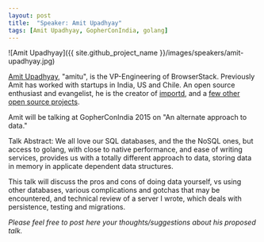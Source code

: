 ```yaml
---
layout: post
title:  "Speaker: Amit Upadhyay"
tags: [Amit Upadhyay, GopherConIndia, golang]
---
```


![Amit Upadhyay]({{ site.github_project_name }}/images/speakers/amit-upadhyay.jpg)

[Amit Upadhyay](https://twitter.com/amitu), "amitu", is the VP-Engineering of BrowserStack. Previously Amit has worked with startups in India, US and Chile. An open source enthusiast and evangelist, he is the creator of [importd](https://github.com/amitu/importd), and a [few other open source projects](https://github.com/amitu).

Amit will be talking at GopherConIndia 2015 on "An alternate approach to data."

Talk Abstract: We all love our SQL databases, and the the NoSQL ones, but access to golang, with close to native performance, and ease of writing services, provides us with a totally different approach to data, storing data in memory in applicate dependent data structures.

This talk will discuss the pros and cons of doing data yourself, vs using other databases, various complications and gotchas that may be encountered, and technical review of a server I wrote, which deals with persistence, testing and migrations.

_Please feel free to post here your thoughts/suggestions about his proposed talk._
